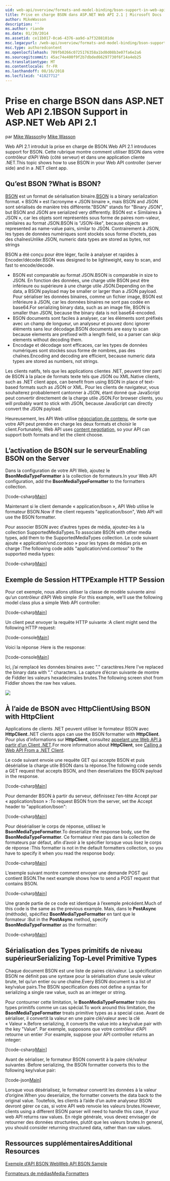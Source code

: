 ```yaml
---
uid: web-api/overview/formats-and-model-binding/bson-support-in-web-api-21
title: Prise en charge BSON dans ASP.NET Web API 2.1 | Microsoft Docs
author: MikeWasson
description: ''
ms.author: riande
ms.date: 01/20/2014
ms.assetid: ce11b017-0ca6-4376-aa9d-a7f3288101de
msc.legacyurl: /web-api/overview/formats-and-model-binding/bson-support-in-web-api-21
msc.type: authoredcontent
ms.openlocfilehash: 709fb0266c0725176358a1bd0d08b3e07fa6e2a6
ms.sourcegitcommit: 45ac74e400f9f2b7dbded66297730f6f14a4eb25
ms.translationtype: MT
ms.contentlocale: fr-FR
ms.lasthandoff: 08/16/2018
ms.locfileid: "41827712"
---
```

<a name="bson-support-in-aspnet-web-api-21"></a><span data-ttu-id="df0b8-102">Prise en charge BSON dans ASP.NET Web API 2.1</span><span class="sxs-lookup"><span data-stu-id="df0b8-102">BSON Support in ASP.NET Web API 2.1</span></span>
====================
<span data-ttu-id="df0b8-103">par [Mike Wasson](https://github.com/MikeWasson)</span><span class="sxs-lookup"><span data-stu-id="df0b8-103">by [Mike Wasson](https://github.com/MikeWasson)</span></span>

<span data-ttu-id="df0b8-104">Web API 2.1 introduit la prise en charge de BSON.</span><span class="sxs-lookup"><span data-stu-id="df0b8-104">Web API 2.1 introduces support for BSON.</span></span> <span data-ttu-id="df0b8-105">Cette rubrique montre comment utiliser BSON dans votre contrôleur d’API Web (côté serveur) et dans une application cliente .NET.</span><span class="sxs-lookup"><span data-stu-id="df0b8-105">This topic shows how to use BSON in your Web API controller (server side) and in a .NET client app.</span></span>

## <a name="what-is-bson"></a><span data-ttu-id="df0b8-106">Qu’est BSON ?</span><span class="sxs-lookup"><span data-stu-id="df0b8-106">What is BSON?</span></span>

<span data-ttu-id="df0b8-107">[BSON](http://bsonspec.org/) est un format de sérialisation binaire.</span><span class="sxs-lookup"><span data-stu-id="df0b8-107">[BSON](http://bsonspec.org/) is a binary serialization format.</span></span> <span data-ttu-id="df0b8-108">« BSON » est l’acronyme « JSON binaire », mais BSON and JSON sont sérialisés de manière très différente.</span><span class="sxs-lookup"><span data-stu-id="df0b8-108">"BSON" stands for "Binary JSON", but BSON and JSON are serialized very differently.</span></span> <span data-ttu-id="df0b8-109">BSON est « Similaires à JSON », car les objets sont représentés sous forme de paires nom-valeur, similaires au format JSON.</span><span class="sxs-lookup"><span data-stu-id="df0b8-109">BSON is "JSON-like", because objects are represented as name-value pairs, similar to JSON.</span></span> <span data-ttu-id="df0b8-110">Contrairement à JSON, les types de données numériques sont stockés sous forme d’octets, pas des chaînes</span><span class="sxs-lookup"><span data-stu-id="df0b8-110">Unlike JSON, numeric data types are stored as bytes, not strings</span></span>

<span data-ttu-id="df0b8-111">BSON a été conçu pour être léger, facile à analyser et rapides à Encoder/décoder.</span><span class="sxs-lookup"><span data-stu-id="df0b8-111">BSON was designed to be lightweight, easy to scan, and fast to encode/decode.</span></span>

- <span data-ttu-id="df0b8-112">BSON est comparable au format JSON.</span><span class="sxs-lookup"><span data-stu-id="df0b8-112">BSON is comparable in size to JSON.</span></span> <span data-ttu-id="df0b8-113">En fonction des données, une charge utile BSON peut être inférieure ou supérieure à une charge utile JSON.</span><span class="sxs-lookup"><span data-stu-id="df0b8-113">Depending on the data, a BSON payload may be smaller or larger than a JSON payload.</span></span> <span data-ttu-id="df0b8-114">Pour sérialiser les données binaires, comme un fichier image, BSON est inférieure à JSON, car les données binaires ne sont pas codée en base64.</span><span class="sxs-lookup"><span data-stu-id="df0b8-114">For serializing binary data, such as an image file, BSON is smaller than JSON, because the binary data is not base64-encoded.</span></span>
- <span data-ttu-id="df0b8-115">BSON documents sont faciles à analyser, car les éléments sont préfixés avec un champ de longueur, un analyseur et pouvez donc ignorer éléments sans leur décodage.</span><span class="sxs-lookup"><span data-stu-id="df0b8-115">BSON documents are easy to scan because elements are prefixed with a length field, so a parser can skip elements without decoding them.</span></span>
- <span data-ttu-id="df0b8-116">Encodage et décodage sont efficaces, car les types de données numériques sont stockés sous forme de nombres, pas des chaînes.</span><span class="sxs-lookup"><span data-stu-id="df0b8-116">Encoding and decoding are efficient, because numeric data types are stored as numbers, not strings.</span></span>

<span data-ttu-id="df0b8-117">Les clients natifs, tels que les applications clientes .NET, peuvent tirer parti de BSON à la place de formats texte tels que JSON ou XML.</span><span class="sxs-lookup"><span data-stu-id="df0b8-117">Native clients, such as .NET client apps, can benefit from using BSON in place of text-based formats such as JSON or XML.</span></span> <span data-ttu-id="df0b8-118">Pour les clients de navigateur, vous souhaiterez probablement cantonner à JSON, étant donné que JavaScript peut convertir directement de la charge utile JSON.</span><span class="sxs-lookup"><span data-stu-id="df0b8-118">For browser clients, you will probably want to stick with JSON, because JavaScript can directly convert the JSON payload.</span></span>

<span data-ttu-id="df0b8-119">Heureusement, les API Web utilise [négociation de contenu](content-negotiation.md), de sorte que votre API peut prendre en charge les deux formats et choisir le client.</span><span class="sxs-lookup"><span data-stu-id="df0b8-119">Fortunately, Web API uses [content negotiation](content-negotiation.md), so your API can support both formats and let the client choose.</span></span>

## <a name="enabling-bson-on-the-server"></a><span data-ttu-id="df0b8-120">L’activation de BSON sur le serveur</span><span class="sxs-lookup"><span data-stu-id="df0b8-120">Enabling BSON on the Server</span></span>

<span data-ttu-id="df0b8-121">Dans la configuration de votre API Web, ajoutez le **BsonMediaTypeFormatter** à la collection de formateurs.</span><span class="sxs-lookup"><span data-stu-id="df0b8-121">In your Web API configuration, add the **BsonMediaTypeFormatter** to the formatters collection.</span></span>

[!code-csharp[Main](bson-support-in-web-api-21/samples/sample1.cs)]

<span data-ttu-id="df0b8-122">Maintenant si le client demande « application/bson », API Web utilise le formateur BSON.</span><span class="sxs-lookup"><span data-stu-id="df0b8-122">Now if the client requests "application/bson", Web API will use the BSON formatter.</span></span>

<span data-ttu-id="df0b8-123">Pour associer BSON avec d’autres types de média, ajoutez-les à la collection SupportedMediaTypes.</span><span class="sxs-lookup"><span data-stu-id="df0b8-123">To associate BSON with other media types, add them to the SupportedMediaTypes collection.</span></span> <span data-ttu-id="df0b8-124">Le code suivant ajoute « application/vnd.contoso » pour les types de médias pris en charge :</span><span class="sxs-lookup"><span data-stu-id="df0b8-124">The following code adds "application/vnd.contoso" to the supported media types:</span></span>

[!code-csharp[Main](bson-support-in-web-api-21/samples/sample2.cs)]

## <a name="example-http-session"></a><span data-ttu-id="df0b8-125">Exemple de Session HTTP</span><span class="sxs-lookup"><span data-stu-id="df0b8-125">Example HTTP Session</span></span>

<span data-ttu-id="df0b8-126">Pour cet exemple, nous allons utiliser la classe de modèle suivante ainsi qu’un contrôleur d’API Web simple :</span><span class="sxs-lookup"><span data-stu-id="df0b8-126">For this example, we'll use the following model class plus a simple Web API controller:</span></span>

[!code-csharp[Main](bson-support-in-web-api-21/samples/sample3.cs)]

<span data-ttu-id="df0b8-127">Un client peut envoyer la requête HTTP suivante :</span><span class="sxs-lookup"><span data-stu-id="df0b8-127">A client might send the following HTTP request:</span></span>

[!code-console[Main](bson-support-in-web-api-21/samples/sample4.cmd)]

<span data-ttu-id="df0b8-128">Voici la réponse :</span><span class="sxs-lookup"><span data-stu-id="df0b8-128">Here is the response:</span></span>

[!code-console[Main](bson-support-in-web-api-21/samples/sample5.cmd)]

<span data-ttu-id="df0b8-129">Ici, j’ai remplacé les données binaires avec &quot;.&quot; caractères.</span><span class="sxs-lookup"><span data-stu-id="df0b8-129">Here I've replaced the binary data with &quot;.&quot; characters.</span></span> <span data-ttu-id="df0b8-130">La capture d’écran suivante de montre de Fiddler les valeurs hexadécimales brutes.</span><span class="sxs-lookup"><span data-stu-id="df0b8-130">The following screen shot from Fiddler shows the raw hex values.</span></span>

[![](bson-support-in-web-api-21/_static/image2.png)](bson-support-in-web-api-21/_static/image1.png)

## <a name="using-bson-with-httpclient"></a><span data-ttu-id="df0b8-131">À l’aide de BSON avec HttpClient</span><span class="sxs-lookup"><span data-stu-id="df0b8-131">Using BSON with HttpClient</span></span>

<span data-ttu-id="df0b8-132">Applications de clients .NET peuvent utiliser le formateur BSON avec **HttpClient**.</span><span class="sxs-lookup"><span data-stu-id="df0b8-132">.NET clients apps can use the BSON formatter with **HttpClient**.</span></span> <span data-ttu-id="df0b8-133">Pour plus d’informations sur **HttpClient**, consultez [appelant une Web API à partir d’un Client .NET](../advanced/calling-a-web-api-from-a-net-client.md).</span><span class="sxs-lookup"><span data-stu-id="df0b8-133">For more information about **HttpClient**, see [Calling a Web API From a .NET Client](../advanced/calling-a-web-api-from-a-net-client.md).</span></span>

<span data-ttu-id="df0b8-134">Le code suivant envoie une requête GET qui accepte BSON et puis désérialise la charge utile BSON dans la réponse.</span><span class="sxs-lookup"><span data-stu-id="df0b8-134">The following code sends a GET request that accepts BSON, and then deserializes the BSON payload in the response.</span></span>

[!code-csharp[Main](bson-support-in-web-api-21/samples/sample6.cs)]

<span data-ttu-id="df0b8-135">Pour demander BSON à partir du serveur, définissez l’en-tête Accept par « application/bson » :</span><span class="sxs-lookup"><span data-stu-id="df0b8-135">To request BSON from the server, set the Accept header to "application/bson":</span></span>

[!code-csharp[Main](bson-support-in-web-api-21/samples/sample7.cs)]

<span data-ttu-id="df0b8-136">Pour désérialiser le corps de réponse, utilisez le **BsonMediaTypeFormatter**.</span><span class="sxs-lookup"><span data-stu-id="df0b8-136">To deserialize the response body, use the **BsonMediaTypeFormatter**.</span></span> <span data-ttu-id="df0b8-137">Ce formateur n’est pas dans la collection de formateurs par défaut, afin d’avoir à le spécifier lorsque vous lisez le corps de réponse :</span><span class="sxs-lookup"><span data-stu-id="df0b8-137">This formatter is not in the default formatters collection, so you have to specify it when you read the response body:</span></span>

[!code-csharp[Main](bson-support-in-web-api-21/samples/sample8.cs)]

<span data-ttu-id="df0b8-138">L’exemple suivant montre comment envoyer une demande POST qui contient BSON.</span><span class="sxs-lookup"><span data-stu-id="df0b8-138">The next example shows how to send a POST request that contains BSON.</span></span>

[!code-csharp[Main](bson-support-in-web-api-21/samples/sample9.cs)]

<span data-ttu-id="df0b8-139">Une grande partie de ce code est identique à l’exemple précédent.</span><span class="sxs-lookup"><span data-stu-id="df0b8-139">Much of this code is the same as the previous example.</span></span> <span data-ttu-id="df0b8-140">Mais, dans le **PostAsync** (méthode), spécifiez **BsonMediaTypeFormatter** en tant que le formateur :</span><span class="sxs-lookup"><span data-stu-id="df0b8-140">But in the **PostAsync** method, specify **BsonMediaTypeFormatter** as the formatter:</span></span>

[!code-csharp[Main](bson-support-in-web-api-21/samples/sample10.cs)]

## <a name="serializing-top-level-primitive-types"></a><span data-ttu-id="df0b8-141">Sérialisation des Types primitifs de niveau supérieur</span><span class="sxs-lookup"><span data-stu-id="df0b8-141">Serializing Top-Level Primitive Types</span></span>

<span data-ttu-id="df0b8-142">Chaque document BSON est une liste de paires clé/valeur. La spécification BSON ne définit pas une syntaxe pour la sérialisation d’une seule valeur brute, tel qu’un entier ou une chaîne.</span><span class="sxs-lookup"><span data-stu-id="df0b8-142">Every BSON document is a list of key/value pairs.The BSON specification does not define a syntax for serializing a single raw value, such as an integer or string.</span></span>

<span data-ttu-id="df0b8-143">Pour contourner cette limitation, le **BsonMediaTypeFormatter** traite des types primitifs comme un cas spécial.</span><span class="sxs-lookup"><span data-stu-id="df0b8-143">To work around this limitation, the **BsonMediaTypeFormatter** treats primitive types as a special case.</span></span> <span data-ttu-id="df0b8-144">Avant de sérialiser, il convertit la valeur en une paire clé/valeur avec la clé « Valeur ».</span><span class="sxs-lookup"><span data-stu-id="df0b8-144">Before serializing, it converts the value into a key/value pair with the key "Value".</span></span> <span data-ttu-id="df0b8-145">Par exemple, supposons que votre contrôleur d’API retourne un entier :</span><span class="sxs-lookup"><span data-stu-id="df0b8-145">For example, suppose your API controller returns an integer:</span></span>

[!code-csharp[Main](bson-support-in-web-api-21/samples/sample11.cs)]

<span data-ttu-id="df0b8-146">Avant de sérialiser, le formateur BSON convertit à la paire clé/valeur suivantes :</span><span class="sxs-lookup"><span data-stu-id="df0b8-146">Before serializing, the BSON formatter converts this to the following key/value pair:</span></span>

[!code-json[Main](bson-support-in-web-api-21/samples/sample12.json)]

<span data-ttu-id="df0b8-147">Lorsque vous désérialisez, le formateur convertit les données à la valeur d’origine.</span><span class="sxs-lookup"><span data-stu-id="df0b8-147">When you deserialize, the formatter converts the data back to the original value.</span></span> <span data-ttu-id="df0b8-148">Toutefois, les clients à l’aide d’un autre analyseur BSON devront gérer ce cas, si votre API web renvoie les valeurs brutes.</span><span class="sxs-lookup"><span data-stu-id="df0b8-148">However, clients using a different BSON parser will need to handle this case, if your web API returns raw values.</span></span> <span data-ttu-id="df0b8-149">En règle générale, vous devez envisager de retourner des données structurées, plutôt que les valeurs brutes.</span><span class="sxs-lookup"><span data-stu-id="df0b8-149">In general, you should consider returning structured data, rather than raw values.</span></span>

## <a name="additional-resources"></a><span data-ttu-id="df0b8-150">Ressources supplémentaires</span><span class="sxs-lookup"><span data-stu-id="df0b8-150">Additional Resources</span></span>

[<span data-ttu-id="df0b8-151">Exemple d’API BSON Web</span><span class="sxs-lookup"><span data-stu-id="df0b8-151">Web API BSON Sample</span></span>](https://aspnet.codeplex.com/SourceControl/latest#Samples/WebApi/BSONSample/)

[<span data-ttu-id="df0b8-152">Formateurs de médias</span><span class="sxs-lookup"><span data-stu-id="df0b8-152">Media Formatters</span></span>](media-formatters.md)
